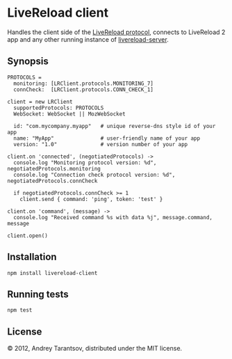 # LiveReload client

Handles the client side of the [LiveReload protocol](http://go.livereload.com/protocol), connects to LiveReload 2 app and any other running instance of [livereload-server](https://github.com/livereload/livereload-server).


## Synopsis

    PROTOCOLS =
      monitoring: [LRClient.protocols.MONITORING_7]
      connCheck:  [LRClient.protocols.CONN_CHECK_1]

    client = new LRClient
      supportedProtocols: PROTOCOLS
      WebSocket: WebSocket || MozWebSocket

      id: "com.mycompany.myapp"   # unique reverse-dns style id of your app
      name: "MyApp"               # user-friendly name of your app
      version: "1.0"              # version number of your app

    client.on 'connected', (negotiatedProtocols) ->
      console.log "Monitoring protocol version: %d", negotiatedProtocols.monitoring
      console.log "Connection check protocol version: %d", negotiatedProtocols.connCheck

      if negotiatedProtocols.connCheck >= 1
        client.send { command: 'ping', token: 'test' }

    client.on 'command', (message) ->
      console.log "Received command %s with data %j", message.command, message

    client.open()


## Installation

    npm install livereload-client


## Running tests

    npm test


## License

© 2012, Andrey Tarantsov, distributed under the MIT license.
